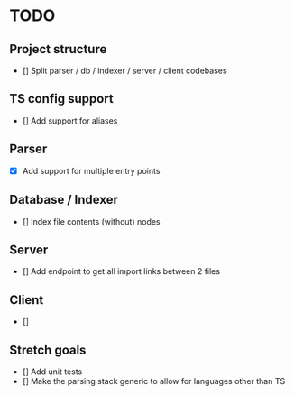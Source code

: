 # TODO

## Project structure

- [] Split parser / db / indexer / server / client codebases

## TS config support

- [] Add support for aliases

## Parser

- [x] Add support for multiple entry points

## Database / Indexer

- [] Index file contents (without) nodes

## Server

- [] Add endpoint to get all import links between 2 files

## Client

- []

## Stretch goals

- [] Add unit tests
- [] Make the parsing stack generic to allow for languages other than TS